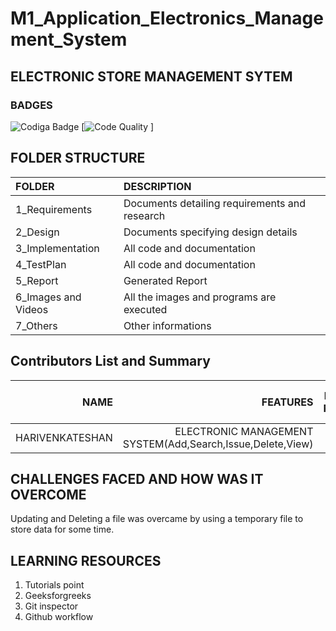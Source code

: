 # M1_Application_Electronics_Management_System
## ELECTRONIC STORE MANAGEMENT SYTEM
### BADGES
![Codiga Badge](https://api.codiga.io/project/32460/status/svg) 
[![Code Quality](https://api.codiga.io/project/32460/score/svg) ]





## FOLDER STRUCTURE
|FOLDER|DESCRIPTION|
|:-----|:-----|
|1_Requirements| Documents detailing requirements and research|
|2_Design|Documents specifying design details|
|3_Implementation|All code and documentation|
|4_TestPlan|All code and documentation|
|5_Report| Generated Report|
|6_Images and Videos| All the images and programs are executed|
|7_Others|Other informations|

## Contributors List and Summary
|NAME|FEATURES|ISSUES RAISED|ISSUES RESOLVED|TOTAL TESTCASES|TOTAL TESTCASES RESOLVED|
|-----:|-----:|-----:|-----:|-----:|-----:|
|HARIVENKATESHAN|ELECTRONIC MANAGEMENT SYSTEM(Add,Search,Issue,Delete,View)|nil|nil|5|5|

## CHALLENGES FACED AND HOW WAS IT OVERCOME
Updating and Deleting a file was overcame by using a temporary file to store data for some time.

## LEARNING RESOURCES
1. Tutorials point
2. Geeksforgreeks
3. Git inspector
4. Github workflow

